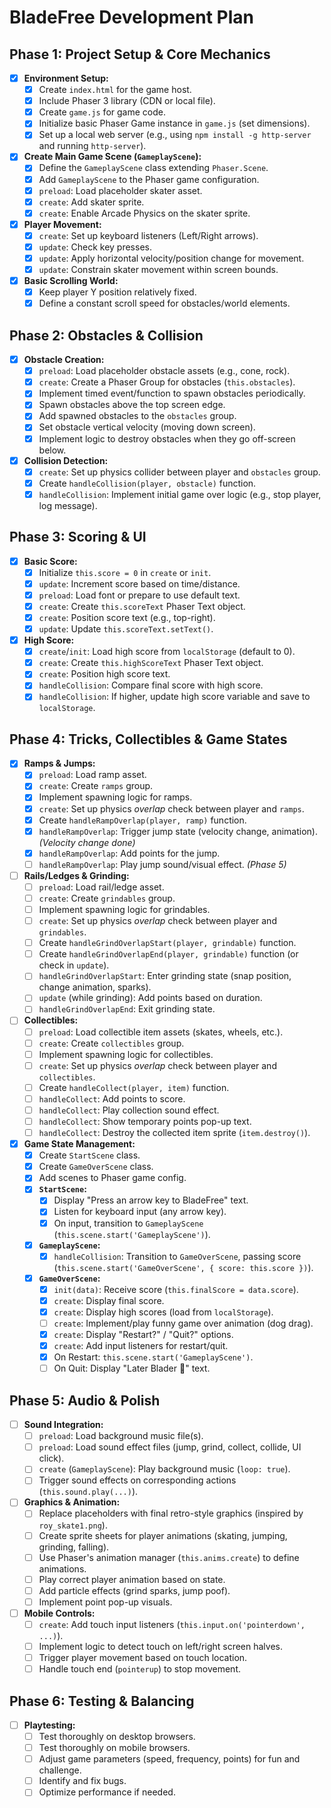 # BladeFree Development Plan

## Phase 1: Project Setup & Core Mechanics

- [x] **Environment Setup:**
    - [x] Create `index.html` for the game host.
    - [x] Include Phaser 3 library (CDN or local file).
    - [x] Create `game.js` for game code.
    - [x] Initialize basic Phaser Game instance in `game.js` (set dimensions).
    - [x] Set up a local web server (e.g., using `npm install -g http-server` and running `http-server`).
- [x] **Create Main Game Scene (`GameplayScene`):**
    - [x] Define the `GameplayScene` class extending `Phaser.Scene`.
    - [x] Add `GameplayScene` to the Phaser game configuration.
    - [x] `preload`: Load placeholder skater asset.
    - [x] `create`: Add skater sprite.
    - [x] `create`: Enable Arcade Physics on the skater sprite.
- [x] **Player Movement:**
    - [x] `create`: Set up keyboard listeners (Left/Right arrows).
    - [x] `update`: Check key presses.
    - [x] `update`: Apply horizontal velocity/position change for movement.
    - [x] `update`: Constrain skater movement within screen bounds.
- [x] **Basic Scrolling World:**
    - [x] Keep player Y position relatively fixed.
    - [x] Define a constant scroll speed for obstacles/world elements.

## Phase 2: Obstacles & Collision

- [x] **Obstacle Creation:**
    - [x] `preload`: Load placeholder obstacle assets (e.g., cone, rock).
    - [x] `create`: Create a Phaser Group for obstacles (`this.obstacles`).
    - [x] Implement timed event/function to spawn obstacles periodically.
    - [x] Spawn obstacles above the top screen edge.
    - [x] Add spawned obstacles to the `obstacles` group.
    - [x] Set obstacle vertical velocity (moving down screen).
    - [x] Implement logic to destroy obstacles when they go off-screen below.
- [x] **Collision Detection:**
    - [x] `create`: Set up physics collider between player and `obstacles` group.
    - [x] Create `handleCollision(player, obstacle)` function.
    - [x] `handleCollision`: Implement initial game over logic (e.g., stop player, log message).

## Phase 3: Scoring & UI

- [x] **Basic Score:**
    - [x] Initialize `this.score = 0` in `create` or `init`.
    - [x] `update`: Increment score based on time/distance.
    - [x] `preload`: Load font or prepare to use default text.
    - [x] `create`: Create `this.scoreText` Phaser Text object.
    - [x] `create`: Position score text (e.g., top-right).
    - [x] `update`: Update `this.scoreText.setText()`.
- [x] **High Score:**
    - [x] `create`/`init`: Load high score from `localStorage` (default to 0).
    - [x] `create`: Create `this.highScoreText` Phaser Text object.
    - [x] `create`: Position high score text.
    - [x] `handleCollision`: Compare final score with high score.
    - [x] `handleCollision`: If higher, update high score variable and save to `localStorage`.

## Phase 4: Tricks, Collectibles & Game States

- [x] **Ramps & Jumps:**
    - [x] `preload`: Load ramp asset.
    - [x] `create`: Create `ramps` group.
    - [x] Implement spawning logic for ramps.
    - [x] `create`: Set up physics *overlap* check between player and `ramps`.
    - [x] Create `handleRampOverlap(player, ramp)` function.
    - [x] `handleRampOverlap`: Trigger jump state (velocity change, animation). *(Velocity change done)*
    - [x] `handleRampOverlap`: Add points for the jump.
    - [ ] `handleRampOverlap`: Play jump sound/visual effect. *(Phase 5)*
- [ ] **Rails/Ledges & Grinding:**
    - [ ] `preload`: Load rail/ledge asset.
    - [ ] `create`: Create `grindables` group.
    - [ ] Implement spawning logic for grindables.
    - [ ] `create`: Set up physics *overlap* check between player and `grindables`.
    - [ ] Create `handleGrindOverlapStart(player, grindable)` function.
    - [ ] Create `handleGrindOverlapEnd(player, grindable)` function (or check in `update`).
    - [ ] `handleGrindOverlapStart`: Enter grinding state (snap position, change animation, sparks).
    - [ ] `update` (while grinding): Add points based on duration.
    - [ ] `handleGrindOverlapEnd`: Exit grinding state.
- [ ] **Collectibles:**
    - [ ] `preload`: Load collectible item assets (skates, wheels, etc.).
    - [ ] `create`: Create `collectibles` group.
    - [ ] Implement spawning logic for collectibles.
    - [ ] `create`: Set up physics *overlap* check between player and `collectibles`.
    - [ ] Create `handleCollect(player, item)` function.
    - [ ] `handleCollect`: Add points to score.
    - [ ] `handleCollect`: Play collection sound effect.
    - [ ] `handleCollect`: Show temporary points pop-up text.
    - [ ] `handleCollect`: Destroy the collected item sprite (`item.destroy()`).
- [x] **Game State Management:**
    - [x] Create `StartScene` class.
    - [x] Create `GameOverScene` class.
    - [x] Add scenes to Phaser game config.
    - [x] **`StartScene`:**
        - [x] Display "Press an arrow key to BladeFree" text.
        - [x] Listen for keyboard input (any arrow key).
        - [x] On input, transition to `GameplayScene` (`this.scene.start('GameplayScene')`).
    - [x] **`GameplayScene`:**
        - [x] `handleCollision`: Transition to `GameOverScene`, passing score (`this.scene.start('GameOverScene', { score: this.score })`).
    - [x] **`GameOverScene`:**
        - [x] `init(data)`: Receive score (`this.finalScore = data.score`).
        - [x] `create`: Display final score.
        - [x] `create`: Display high scores (load from `localStorage`).
        - [ ] `create`: Implement/play funny game over animation (dog drag).
        - [x] `create`: Display "Restart?" / "Quit?" options.
        - [x] `create`: Add input listeners for restart/quit.
        - [x] On Restart: `this.scene.start('GameplayScene')`.
        - [ ] On Quit: Display "Later Blader 🤙" text.

## Phase 5: Audio & Polish

- [ ] **Sound Integration:**
    - [ ] `preload`: Load background music file(s).
    - [ ] `preload`: Load sound effect files (jump, grind, collect, collide, UI click).
    - [ ] `create` (`GameplayScene`): Play background music (`loop: true`).
    - [ ] Trigger sound effects on corresponding actions (`this.sound.play(...)`).
- [ ] **Graphics & Animation:**
    - [ ] Replace placeholders with final retro-style graphics (inspired by `roy_skate1.png`).
    - [ ] Create sprite sheets for player animations (skating, jumping, grinding, falling).
    - [ ] Use Phaser's animation manager (`this.anims.create`) to define animations.
    - [ ] Play correct player animation based on state.
    - [ ] Add particle effects (grind sparks, jump poof).
    - [ ] Implement point pop-up visuals.
- [ ] **Mobile Controls:**
    - [ ] `create`: Add touch input listeners (`this.input.on('pointerdown', ...)`).
    - [ ] Implement logic to detect touch on left/right screen halves.
    - [ ] Trigger player movement based on touch location.
    - [ ] Handle touch end (`pointerup`) to stop movement.

## Phase 6: Testing & Balancing

- [ ] **Playtesting:**
    - [ ] Test thoroughly on desktop browsers.
    - [ ] Test thoroughly on mobile browsers.
    - [ ] Adjust game parameters (speed, frequency, points) for fun and challenge.
    - [ ] Identify and fix bugs.
    - [ ] Optimize performance if needed.
